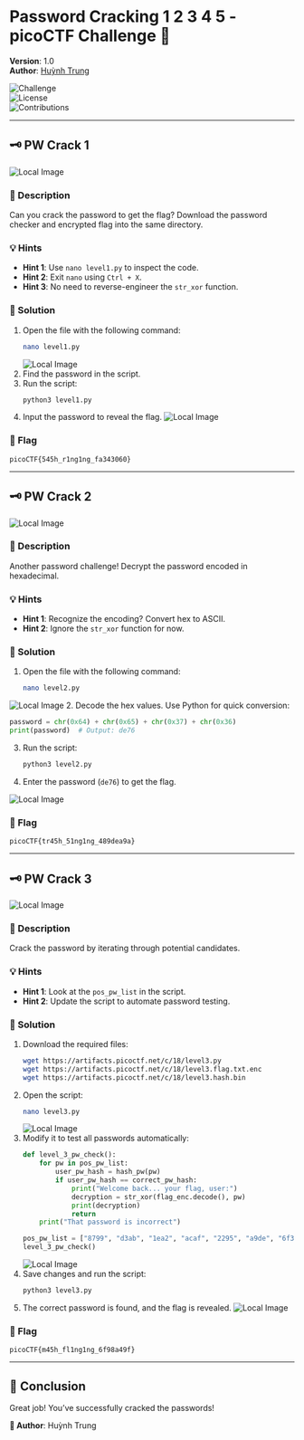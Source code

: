 # **Password Cracking 1 2 3 4 5 - picoCTF Challenge 🔐**

**Version**: 1.0  
**Author**: [Huỳnh Trung](https://www.linkedin.com/in/trung-huynh-chi-pc01/)  

![Challenge](https://img.shields.io/badge/Challenge-Terminal-blue?style=for-the-badge&logo=gnubash&logoColor=white)  
![License](https://img.shields.io/badge/License-MIT-green?style=for-the-badge&logo=open-source-initiative&logoColor=white)  
![Contributions](https://img.shields.io/badge/Contributions-Welcome-orange?style=for-the-badge&logo=github&logoColor=white)  

---

## 🗝️ PW Crack 1
![Local Image](img/PW_Crack/h1.png "Local Image")
### 📝 Description
Can you crack the password to get the flag? Download the password checker and encrypted flag into the same directory.

### 💡 Hints
- **Hint 1**: Use `nano level1.py` to inspect the code.
- **Hint 2**: Exit `nano` using `Ctrl + X`.
- **Hint 3**: No need to reverse-engineer the `str_xor` function.

### 🔧 Solution
1. Open the file with the following command:
   ```bash
   nano level1.py
   ```
   ![Local Image](img/PW_Crack/h2.png "Local Image")
2. Find the password in the script.
3. Run the script:
   ```bash
   python3 level1.py
   ```
4. Input the password to reveal the flag.
![Local Image](img/PW_Crack/h3.png "Local Image")
### 🚩 Flag
`picoCTF{545h_r1ng1ng_fa343060}`

---

## 🗝️ PW Crack 2
![Local Image](img/PW_Crack/h4.png "Local Image")
### 📝 Description
Another password challenge! Decrypt the password encoded in hexadecimal.

### 💡 Hints
- **Hint 1**: Recognize the encoding? Convert hex to ASCII.
- **Hint 2**: Ignore the `str_xor` function for now.

### 🔧 Solution
1. Open the file with the following command:
   ```bash
   nano level2.py
   ```
![Local Image](img/PW_Crack/h5.png "Local Image")
2. Decode the hex values. Use Python for quick conversion:
   ```python
   password = chr(0x64) + chr(0x65) + chr(0x37) + chr(0x36)
   print(password)  # Output: de76
   ```
3. Run the script:
   ```bash
   python3 level2.py
   ```
4. Enter the password (`de76`) to get the flag.

![Local Image](img/PW_Crack/h6.png "Local Image")
### 🚩 Flag
`picoCTF{tr45h_51ng1ng_489dea9a}`

---

## 🗝️ PW Crack 3
 ![Local Image](img/PW_Crack/h7.png "Local Image")
### 📝 Description
Crack the password by iterating through potential candidates.

### 💡 Hints
- **Hint 1**: Look at the `pos_pw_list` in the script.
- **Hint 2**: Update the script to automate password testing.

### 🔧 Solution
1. Download the required files:
   ```bash
   wget https://artifacts.picoctf.net/c/18/level3.py
   wget https://artifacts.picoctf.net/c/18/level3.flag.txt.enc
   wget https://artifacts.picoctf.net/c/18/level3.hash.bin
   ```
2. Open the script:
   ```bash
   nano level3.py
   ```
    ![Local Image](img/PW_Crack/h5.png "Local Image")
3. Modify it to test all passwords automatically:
   ```python
   def level_3_pw_check():
       for pw in pos_pw_list:
           user_pw_hash = hash_pw(pw)
           if user_pw_hash == correct_pw_hash:
               print("Welcome back... your flag, user:")
               decryption = str_xor(flag_enc.decode(), pw)
               print(decryption)
               return
       print("That password is incorrect")

   pos_pw_list = ["8799", "d3ab", "1ea2", "acaf", "2295", "a9de", "6f3d"]
   level_3_pw_check()
   ```
    ![Local Image](img/PW_Crack/h9.png "Local Image")
4. Save changes and run the script:
   ```bash
   python3 level3.py
   ```
5. The correct password is found, and the flag is revealed.
 ![Local Image](img/PW_Crack/h10.png "Local Image")
### 🚩 Flag
`picoCTF{m45h_fl1ng1ng_6f98a49f}`

---

## 🎉 Conclusion

Great job! You’ve successfully cracked the passwords!

**🔐 Author**: Huỳnh Trung

